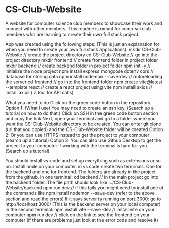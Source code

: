 # CS-Club-Website
A website for computer science club members to showcase their work and connect with other members. This readme is meant for comp sci club members who are learning to create their own full stack project.

App was created using the following steps: (This is just an explanation for when you need to create your own full stack applications).
mkdir CS-Club-Website // create the project directory
cd CS-Club-Website // go into the project directory
mkdir frontend // create frontend folder in project folder
mkdir backend // create backend folder in project folder
npm init -y // initialize the node project
npm install express mongoose dotenv cors // database for storing data
npm install nodemon --save-dev // autoreloading the server
cd frontend // go into the frontend folder
npm create vite@latest --template react // create a react project using vite
npm install axios // install axios ( a tool for API calls)

What you need to do 
Click on the green code button in the repository.
Option 1: (What I use) You may need to create an ssh key. (Search up a tutorial on how to do that.) 
Click on SSH in the green code button section and copy the link
Next, open your terminal and go to a folder where you want the CS-Club-Website directory to be created. 
You can enter git clone (url that you copied) and the CS-Club-Website folder will be created
Option 2: Or you can use HTTPS instead to get the project to your computer (search up a tutorial)
Option 3: You can also use Github Desktop to get the project to your computer if working with the terminal is hard for you. (Search up a tutorial)

You should install vs-code and set up everything such as extensions or so on.
Install node on your computer.
in vs code create two terminals. One for the backend and one for frontend. The folders are already in the project from the github.
In one terminal: 
cd backend // in the main project go into the backend folder. The file path should look like  .../CS-Club-Website/backend
npm run dev // if this fails you might need to install one of the commands like npm install nodemon --save-dev (refer to the above section and read the errors)
If it says server is running on port 3000: go to http://localhost:3000/ (This is the backend server on your local computer)
In the second terminal: 
npm install vite --save-dev // install vite on your computer
npm run dev // click on the link to see the frontend on your computer (if there are problems just look at the error code and resolve it)


